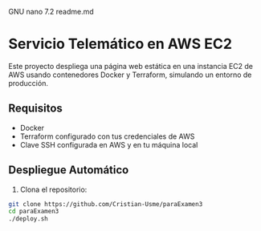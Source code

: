 GNU nano 7.2 readme.md

# Servicio Telemático en AWS EC2

Este proyecto despliega una página web estática en una instancia EC2 de AWS usando contenedores Docker y Terraform, simulando un entorno de producción.

## Requisitos

- Docker
- Terraform configurado con tus credenciales de AWS
- Clave SSH configurada en AWS y en tu máquina local

## Despliegue Automático

1. Clona el repositorio:

```bash
git clone https://github.com/Cristian-Usme/paraExamen3
cd paraExamen3
./deploy.sh
```
